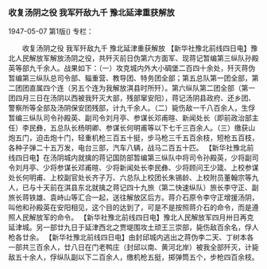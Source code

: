 ### 收复汤阴之役  我军歼敌九千  豫北延津重获解放

1947-05-07
第1版()
专栏：

　　收复汤阴之役  我军歼敌九千
    豫北延津重获解放
    【新华社豫北前线四日电】豫北人民解放军解放汤阴之役，共歼灭前日伪第六方面军、现蒋记暂编第三纵队孙殿英等部九千余人。战果如下：（一）攻克城内外大小碉堡二百四十余处，歼灭蒋伪暂编第三纵队总司令部、辎重营、教导团、特务团全部；第五总队第一团全部，第二团团直属四个连（另五个连为我解放淇县时所歼）。第六纵队第二团全部（第一团四月三日在汤阴以西被我歼灭大部，残部窜安阳），蒋记汤阴县政府、还乡团、警察所等全部及汤阴保安团残部，计九千余人。（二）毙伤敌一千八百余人，生俘暂编三纵队司令孙殿英、副司令刘月亭、参谋长邓甫暄、新闻处长（即前政治部主任）李民彝，五总队长杨明卿、参谋长何明甫等以下七千三百余人。（三）缴获山炮五门，迫击炮十门，轻重机枪三百五十挺，步马枪三千五百余枝，短枪五百枝，各种子弹二十五万发，电台三部，汽车八辆，战马二百五十匹。
    【新华社豫北前线四日电】在汤阴城内就擒的蒋记国防部暂编第三纵队中将司令孙殿英，少将副司令刘月亭、少将参谋长邓甫暄、少将新闻处长李民彝、少将顾问王少箴、上校参谋处长何明甫、上校副官处长齐子万、六总队上校团长朱锡龄、上校附员董翰宗等九人，已与十天前在淇县东北就擒之蒋记四十九旅（第二快速纵队）旅长李守正、副旅长蒋铁雄、袁峙山等汇合一起，送往解放区后方。蒋介石原令李守正增援汤阴，叫他和孙殿英在安阳相见，这个目的达到了，可是不是按照蒋介石的命令，而是遵照人民解放军的命令。
    【新华社豫北前线四日电】豫北人民解放军四月卅日再克延津城。另一部廿九日于延津西北之贾堤围攻土顽王三崇部，毙伤敌百余名，俘人枪各廿余。
    【新华社豫北前线四日电】由封邱城内逃出之蒋伪李二天、丁树本各一部共三百余人，廿八日在门老鸭庄（封邱以南、黄河北岸）被我全部歼灭，计毙敌五十余人，俘纵队副以下二百余人，缴机枪五挺，掷弹筒五个，步枪四百余枝。
